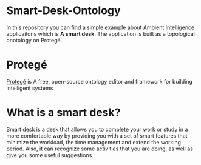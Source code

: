 # Smart-Desk-Ontology
In this repository you can find a simple example about Ambient Intelligence applicaitons which is  **A smart desk**. The application is built as a topological onotology on Protegé.

# Protegé
[Protegé](https://protege.stanford.edu/) is A free, open-source ontology editor and framework for building intelligent systems

# What is a smart desk?
Smart desk is a desk that allows you to complete your work or study in a more comfortable way by providing you with a set of smart features that minimize the workload, the time management and extend the working period. Also, it can recognize some activities that you are doing, as well as give you some useful suggestions.
#
